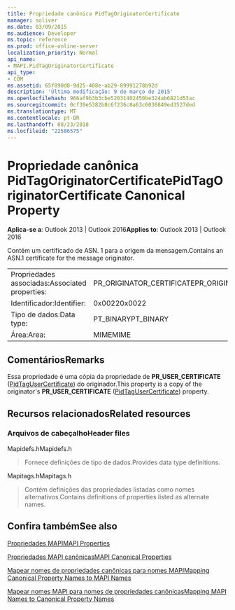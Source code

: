 ```yaml
---
title: Propriedade canônica PidTagOriginatorCertificate
manager: soliver
ms.date: 03/09/2015
ms.audience: Developer
ms.topic: reference
ms.prod: office-online-server
localization_priority: Normal
api_name:
- MAPI.PidTagOriginatorCertificate
api_type:
- COM
ms.assetid: 65f890d8-9d25-408e-ab29-89991278b92d
description: 'Última modificação: 9 de março de 2015'
ms.openlocfilehash: 966af9b3b3cbe52031402450be324ab6821d53ac
ms.sourcegitcommit: 0cf39e5382b8c6f236c8a63c6036849ed3527ded
ms.translationtype: MT
ms.contentlocale: pt-BR
ms.lasthandoff: 08/23/2018
ms.locfileid: "22586575"
---
```

# <a name="pidtagoriginatorcertificate-canonical-property"></a><span data-ttu-id="52660-103">Propriedade canônica PidTagOriginatorCertificate</span><span class="sxs-lookup"><span data-stu-id="52660-103">PidTagOriginatorCertificate Canonical Property</span></span>

  
  
<span data-ttu-id="52660-104">**Aplica-se a**: Outlook 2013 | Outlook 2016</span><span class="sxs-lookup"><span data-stu-id="52660-104">**Applies to**: Outlook 2013 | Outlook 2016</span></span> 
  
<span data-ttu-id="52660-105">Contém um certificado de ASN. 1 para a origem da mensagem.</span><span class="sxs-lookup"><span data-stu-id="52660-105">Contains an ASN.1 certificate for the message originator.</span></span>
  
|||
|:-----|:-----|
|<span data-ttu-id="52660-106">Propriedades associadas:</span><span class="sxs-lookup"><span data-stu-id="52660-106">Associated properties:</span></span>  <br/> |<span data-ttu-id="52660-107">PR_ORIGINATOR_CERTIFICATE</span><span class="sxs-lookup"><span data-stu-id="52660-107">PR_ORIGINATOR_CERTIFICATE</span></span>  <br/> |
|<span data-ttu-id="52660-108">Identificador:</span><span class="sxs-lookup"><span data-stu-id="52660-108">Identifier:</span></span>  <br/> |<span data-ttu-id="52660-109">0x0022</span><span class="sxs-lookup"><span data-stu-id="52660-109">0x0022</span></span>  <br/> |
|<span data-ttu-id="52660-110">Tipo de dados:</span><span class="sxs-lookup"><span data-stu-id="52660-110">Data type:</span></span>  <br/> |<span data-ttu-id="52660-111">PT_BINARY</span><span class="sxs-lookup"><span data-stu-id="52660-111">PT_BINARY</span></span>  <br/> |
|<span data-ttu-id="52660-112">Área:</span><span class="sxs-lookup"><span data-stu-id="52660-112">Area:</span></span>  <br/> |<span data-ttu-id="52660-113">MIME</span><span class="sxs-lookup"><span data-stu-id="52660-113">MIME</span></span>  <br/> |
   
## <a name="remarks"></a><span data-ttu-id="52660-114">Comentários</span><span class="sxs-lookup"><span data-stu-id="52660-114">Remarks</span></span>

<span data-ttu-id="52660-115">Essa propriedade é uma cópia da propriedade de **PR_USER_CERTIFICATE** ([PidTagUserCertificate](pidtagusercertificate-canonical-property.md)) do originador.</span><span class="sxs-lookup"><span data-stu-id="52660-115">This property is a copy of the originator's **PR_USER_CERTIFICATE** ([PidTagUserCertificate](pidtagusercertificate-canonical-property.md)) property.</span></span>
  
## <a name="related-resources"></a><span data-ttu-id="52660-116">Recursos relacionados</span><span class="sxs-lookup"><span data-stu-id="52660-116">Related resources</span></span>

### <a name="header-files"></a><span data-ttu-id="52660-117">Arquivos de cabeçalho</span><span class="sxs-lookup"><span data-stu-id="52660-117">Header files</span></span>

<span data-ttu-id="52660-118">Mapidefs.h</span><span class="sxs-lookup"><span data-stu-id="52660-118">Mapidefs.h</span></span>
  
> <span data-ttu-id="52660-119">Fornece definições de tipo de dados.</span><span class="sxs-lookup"><span data-stu-id="52660-119">Provides data type definitions.</span></span>
    
<span data-ttu-id="52660-120">Mapitags.h</span><span class="sxs-lookup"><span data-stu-id="52660-120">Mapitags.h</span></span>
  
> <span data-ttu-id="52660-121">Contém definições das propriedades listadas como nomes alternativos.</span><span class="sxs-lookup"><span data-stu-id="52660-121">Contains definitions of properties listed as alternate names.</span></span>
    
## <a name="see-also"></a><span data-ttu-id="52660-122">Confira também</span><span class="sxs-lookup"><span data-stu-id="52660-122">See also</span></span>



[<span data-ttu-id="52660-123">Propriedades MAPI</span><span class="sxs-lookup"><span data-stu-id="52660-123">MAPI Properties</span></span>](mapi-properties.md)
  
[<span data-ttu-id="52660-124">Propriedades MAPI canônicas</span><span class="sxs-lookup"><span data-stu-id="52660-124">MAPI Canonical Properties</span></span>](mapi-canonical-properties.md)
  
[<span data-ttu-id="52660-125">Mapear nomes de propriedades canônicas para nomes MAPI</span><span class="sxs-lookup"><span data-stu-id="52660-125">Mapping Canonical Property Names to MAPI Names</span></span>](mapping-canonical-property-names-to-mapi-names.md)
  
[<span data-ttu-id="52660-126">Mapear nomes MAPI para nomes de propriedades canônicas</span><span class="sxs-lookup"><span data-stu-id="52660-126">Mapping MAPI Names to Canonical Property Names</span></span>](mapping-mapi-names-to-canonical-property-names.md)


